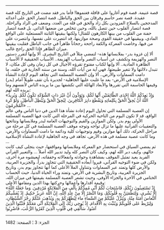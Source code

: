 ------------------------------------------------------------------------

قصة غنيمة. قصة قوم أغاروا على قافلة فغنموها! فأما بدر فقد مضت في التاريخ
كله قصة عقيدة. قصة نصر حاسم وفرقان بين الحق والباطل. قصة انتصار الحق على
أعدائه المدججين بالسلاح المزودين بكل زاد والحق في قلة من العدد، وضعف في
الزاد والراحلة. قصة انتصار القلوب حين تتصل بالله، وحين تتخلص من ضعفها
الذاتي. بل قصة انتصار حفنة من القلوب من بينها الكارهون للقتال! ولكنها
ببقيتها الثابتة المستعلية على الواقع المادي، وبيقينها في حقيقة القوى
وصحة موازينها، قد انتصرت على نفسها، وانتصرت على من فيها، وخاضت المعركة
والكفة راجحة رجحاناً ظاهراً في جانب الباطل فقلبت بيقينها ميزان الظاهر فإذا
الحق راجح غالب.  
ألا إن غزوة بدر- بملابساتها هذه- لتمضي مثلاً في التاريخ البشري. ألا وإنها
لتقرر دستور النصر والهزيمة وتكشف عن أسباب النصر وأسباب الهزيمة.. الأسباب
الحقيقية لا الأسباب الظاهرة المادية.. ألا وإنها لكتاب مفتوح تقرؤه
الأجيال في كل زمان وفي كل مكان، لا تتبدل دلالتها ولا تتغير طبيعتها. فهي
آية من آيات الله، وسنة من سننه الجارية في خلقه، ما دامت السماوات
والأرض.. ألا وإن العصبة المسلمة التي تجاهد اليوم لإعادة النشأة الإسلامية
في الأرض- بعد ما غلبت عليها الجاهلية- لجديرة بأن تقف طويلاً أمام (بدر)
وقيمها الحاسمة التي تقررها والأبعاد الهائلة التي تكشفها بين ما يريده
الناس لأنفسهم وما يريده الله لهم:  
«وَإِذْ يَعِدُكُمُ اللَّهُ إِحْدَى الطَّائِفَتَيْنِ أَنَّها لَكُمْ، وَتَوَدُّونَ أَنَّ غَيْرَ ذاتِ الشَّوْكَةِ تَكُونُ
لَكُمْ. وَيُرِيدُ اللَّهُ أَنْ يُحِقَّ الْحَقَّ بِكَلِماتِهِ وَيَقْطَعَ دابِرَ الْكافِرِينَ. لِيُحِقَّ الْحَقَّ وَيُبْطِلَ
الْباطِلَ، وَلَوْ كَرِهَ الْمُجْرِمُونَ» ...  
إن العصبة المسلمة التي تحاول اليوم إعادة نشأة هذا الدين في دنيا الناس
وفي عالم الواقع، قد لا تكون اليوم من الناحية الحركية في المرحلة التي
كانت فيها العصبة المسلمة الأولى يوم بدر. ولكن الموازين والقيم والتوجيهات
العامة لبدر وملابساتها ونتائجها والتعقيبات القرآنية عليها ما تزال تواجه
وتوجه موقف العصبة المسلمة في كل مرحلة من مراحل الحركة، ذلك أنها موازين
وقيم وتوجيهات كلية ودائمة ما دامت السماوات والأرض، وما كانت عصبة مسلمة
في هذه الأرض، تجاهد في وجه الجاهلية لإعادة النشأة الإسلامية ...  
ثم يمضي السياق في استحضار جو المعركة وملابساتها ومواقفها، حيث يتجلى كيف
كانت حالهم، وكيف دبر الله لهم، وكيف كان النصر كله وليد تدبير الله أصلاً
... والتعبير القرآني الفريد يعيد تمثيل الموقف بمشاهدة وحوادثه وانفعالاته
وخفقاته، ليعيشوه مرة أخرى، ولكن في ضوء التوجيه القرآني، فيروا أبعاده
الحقيقية التي تتجاوز بدراً، والجزيرة العربية، والأرض كلها وتمتد عبر
السماوات وتتناول الملأ الأعلى كما أَنها تتجاوز يوم بدر، وتاريخ الجزيرة
العربية، وتاريخ البشرية في الأرض، وتمتد وراء الحياة الدنيا، حيث الحساب
الختامي في الآخرة والجزاء الأوفى، وحيث تشعر العصبة المسلمة بقيمتها في
ميزان الله، وقيمة أقدارها وأعمالها وحركتها بهذا الدين ومقامها الأعلى:  
«إِذْ تَسْتَغِيثُونَ رَبَّكُمْ، فَاسْتَجابَ لَكُمْ أَنِّي مُمِدُّكُمْ بِأَلْفٍ مِنَ الْمَلائِكَةِ مُرْدِفِينَ. وَما
جَعَلَهُ اللَّهُ إِلَّا بُشْرى، وَلِتَطْمَئِنَّ بِهِ قُلُوبُكُمْ، وَمَا النَّصْرُ إِلَّا مِنْ عِنْدِ اللَّهِ، إِنَّ
اللَّهَ عَزِيزٌ حَكِيمٌ. إِذْ يُغَشِّيكُمُ النُّعاسَ أَمَنَةً مِنْهُ، وَيُنَزِّلُ عَلَيْكُمْ مِنَ السَّماءِ ماء
لِيُطَهِّرَكُمْ بِهِ، وَيُذْهِبَ عَنْكُمْ رِجْزَ الشَّيْطانِ، وَلِيَرْبِطَ عَلى قُلُوبِكُمْ وَيُثَبِّتَ بِهِ الْأَقْدامَ.
إِذْ يُوحِي رَبُّكَ إِلَى الْمَلائِكَةِ أَنِّي مَعَكُمْ فَثَبِّتُوا الَّذِينَ آمَنُوا، سَأُلْقِي فِي قُلُوبِ
الَّذِينَ كَفَرُوا الرُّعْبَ، فَاضْرِبُوا

------------------------------------------------------------------------

الجزء: 3 ¦ الصفحة: 1482

